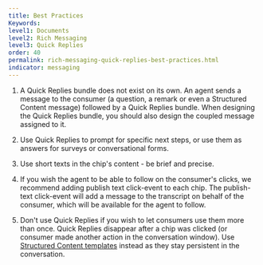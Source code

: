 ```yaml
---
title: Best Practices
Keywords:
level1: Documents
level2: Rich Messaging
level3: Quick Replies
order: 40
permalink: rich-messaging-quick-replies-best-practices.html
indicator: messaging
---
```



1. A Quick Replies bundle does not exist on its own. An agent sends a message to the consumer (a question, a remark or even a Structured Content message) followed by a Quick Replies bundle.
When designing the Quick Replies bundle, you should also design the coupled message assigned to it.

2. Use Quick Replies to prompt for specific next steps, or use them as answers for surveys or conversational forms.

3. Use short texts in the chip's content - be brief and precise.

4. If you wish the agent to be able to follow on the consumer's clicks, we recommend adding publish text click-event to each chip.
The publish-text click-event will add a message to the transcript on behalf of the consumer, which will be available for the agent to follow.

5. Don't use Quick Replies if you wish to let consumers use them more than once.
Quick Replies disappear after a chip was clicked (or consumer made another action in the conversation window).
Use [Structured Content templates](rich-messaging-structured-content-card.html) instead as they stay persistent in the conversation.
